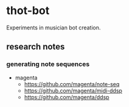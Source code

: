 # thot-bot
Experiments in musician bot creation.

## research notes
### generating note sequences
* magenta 
    * https://github.com/magenta/note-seq
    * https://github.com/magenta/midi-ddsp
    * https://github.com/magenta/ddsp
